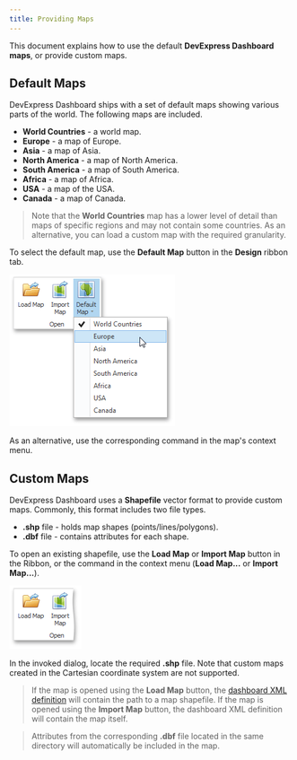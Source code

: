 ```yaml
---
title: Providing Maps
---
```

This document explains how to use the default **DevExpress Dashboard maps**, or provide custom maps.

## Default Maps
DevExpress Dashboard ships with a set of default maps showing various parts of the world. The following maps are included.
* **World Countries** - a world map.
* **Europe** - a map of Europe.
* **Asia** - a map of Asia.
* **North America** - a map of North America.
* **South America** - a map of South America.
* **Africa** - a map of Africa.
* **USA** - a map of the USA.
* **Canada** - a map of Canada.

> Note that the **World Countries** map has a lower level of detail than maps of specific regions and may not contain some countries. As an alternative, you can load a custom map with the required granularity.

To select the default map, use the **Default Map** button in the **Design** ribbon tab.

![Map_DefaultMaps_Ribbon](../../../../images/Img22183.png)

As an alternative, use the corresponding command in the map's context menu.

## Custom Maps
DevExpress Dashboard uses a **Shapefile** vector format to provide custom maps. Commonly, this format includes two file types.
* **.shp** file - holds map shapes (points/lines/polygons).
* **.dbf** file - contains attributes for each shape.

To open an existing shapefile, use the **Load Map** or **Import Map** button in the Ribbon, or the command in the context menu (**Load Map...** or **Import Map...**).

![Map_LoadOpenMap_Ribbon](../../../../images/Img22192.png)

In the invoked dialog, locate the required **.shp** file. Note that custom maps created in the Cartesian coordinate system are not supported.

> If the map is opened using the **Load Map** button, the [dashboard XML definition](../../../../../dashboard-for-desktop/articles/dashboard-designer/saving-a-dashboard.md) will contain the path to a map shapefile. If the map is opened using the **Import Map** button, the dashboard XML definition will contain the map itself.

> Attributes from the corresponding **.dbf** file located in the same directory will automatically be included in the map.